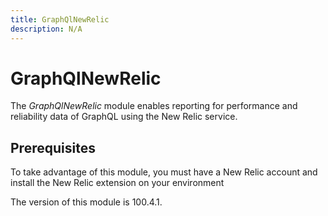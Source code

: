 ```yaml
---
title: GraphQlNewRelic
description: N/A
---
```


# GraphQlNewRelic

The _GraphQlNewRelic_ module enables reporting for performance and reliability data of GraphQL using the New Relic service.

## Prerequisites

To take advantage of this module, you must have a New Relic account and install the New Relic extension on your environment

<InlineAlert slots="text" />
The version of this module is 100.4.1.
